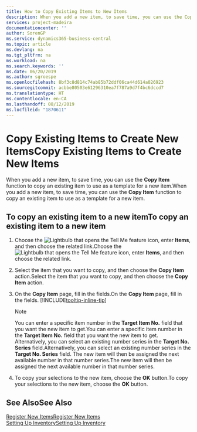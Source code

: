 ```yaml
---
title: How to Copy Existing Items to New Items
description: When you add a new item, to save time, you can use the Copy Item function to copy an existing item to use as a template for a new item.
services: project-madeira
documentationcenter: ''
author: SorenGP
ms.service: dynamics365-business-central
ms.topic: article
ms.devlang: na
ms.tgt_pltfrm: na
ms.workload: na
ms.search.keywords: ''
ms.date: 06/20/2019
ms.author: sgroespe
ms.openlocfilehash: 8bf3c8d814c74ab85b72ddf06ca44d614a026923
ms.sourcegitcommit: acbbe80503e61296310ea7f787a9d7f4bc6dccd7
ms.translationtype: HT
ms.contentlocale: en-CA
ms.lasthandoff: 08/12/2019
ms.locfileid: "1870611"
---
```

# <a name="copy-existing-items-to-create-new-items"></a><span data-ttu-id="a3ed1-103">Copy Existing Items to Create New Items</span><span class="sxs-lookup"><span data-stu-id="a3ed1-103">Copy Existing Items to Create New Items</span></span>
<span data-ttu-id="a3ed1-104">When you add a new item, to save time, you can use the **Copy Item** function to copy an existing item to use as a template for a new item.</span><span class="sxs-lookup"><span data-stu-id="a3ed1-104">When you add a new item, to save time, you can use the **Copy Item** function to copy an existing item to use as a template for a new item.</span></span>  

## <a name="to-copy-an-existing-item-to-a-new-item"></a><span data-ttu-id="a3ed1-105">To copy an existing item to a new item</span><span class="sxs-lookup"><span data-stu-id="a3ed1-105">To copy an existing item to a new item</span></span>  
1. <span data-ttu-id="a3ed1-106">Choose the ![Lightbulb that opens the Tell Me feature](media/ui-search/search_small.png "Tell me what you want to do") icon, enter **Items**, and then choose the related link.</span><span class="sxs-lookup"><span data-stu-id="a3ed1-106">Choose the ![Lightbulb that opens the Tell Me feature](media/ui-search/search_small.png "Tell me what you want to do") icon, enter **Items**, and then choose the related link.</span></span>  
2. <span data-ttu-id="a3ed1-107">Select the item that you want to copy, and then choose the **Copy Item** action.</span><span class="sxs-lookup"><span data-stu-id="a3ed1-107">Select the item that you want to copy, and then choose the **Copy Item** action.</span></span>  
3. <span data-ttu-id="a3ed1-108">On the **Copy Item** page, fill in the fields.</span><span class="sxs-lookup"><span data-stu-id="a3ed1-108">On the **Copy Item** page, fill in the fields.</span></span> [!INCLUDE[tooltip-inline-tip](includes/tooltip-inline-tip_md.md)]

    > [!NOTE]  
    > <span data-ttu-id="a3ed1-109">You can enter a specific item number in the **Target Item No.** field that you want the new item to get.</span><span class="sxs-lookup"><span data-stu-id="a3ed1-109">You can enter a specific item number in the **Target Item No.** field that you want the new item to get.</span></span> <span data-ttu-id="a3ed1-110">Alternatively, you can select an existing number series in the **Target No. Series** field.</span><span class="sxs-lookup"><span data-stu-id="a3ed1-110">Alternatively, you can select an existing number series in the **Target No. Series** field.</span></span> <span data-ttu-id="a3ed1-111">The new item will then be assigned the next available number in that number series.</span><span class="sxs-lookup"><span data-stu-id="a3ed1-111">The new item will then be assigned the next available number in that number series.</span></span>  

5. <span data-ttu-id="a3ed1-112">To copy your selections to the new item, choose the **OK** button.</span><span class="sxs-lookup"><span data-stu-id="a3ed1-112">To copy your selections to the new item, choose the **OK** button.</span></span>  

## <a name="see-also"></a><span data-ttu-id="a3ed1-113">See Also</span><span class="sxs-lookup"><span data-stu-id="a3ed1-113">See Also</span></span>  
[<span data-ttu-id="a3ed1-114">Register New Items</span><span class="sxs-lookup"><span data-stu-id="a3ed1-114">Register New Items</span></span>](inventory-how-register-new-items.md)  
[<span data-ttu-id="a3ed1-115">Setting Up Inventory</span><span class="sxs-lookup"><span data-stu-id="a3ed1-115">Setting Up Inventory</span></span>](inventory-setup-inventory.md)
